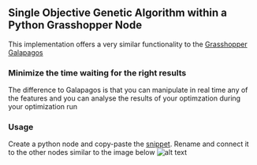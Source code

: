 ## Single Objective Genetic Algorithm within a Python Grasshopper Node

This implementation offers a very similar functionality to the [Grasshopper Galapagos](https://grasshopperdocs.com/addons/galapagos.html)

### Minimize the time waiting for the right results
The difference to Galapagos is that you can manipulate in real time any of the features and you can analyse the results of your optimzation during your optimization run

### Usage
Create a python node and copy-paste the [snippet](https://github.com/alexberd/Grasshopper_PythonSnippets/blob/master/GeneticAlgorithm/SingleObjectiveGeneticAlgorithm.py). Rename and connect it to the other nodes similar to the image below 
![alt text](https://github.com/alexberd/Grasshopper_PythonSnippets/blob/master/GeneticAlgorithm/SingleObjectiveGeneticAlgorithm.JPG "Logo Title Text 1")
